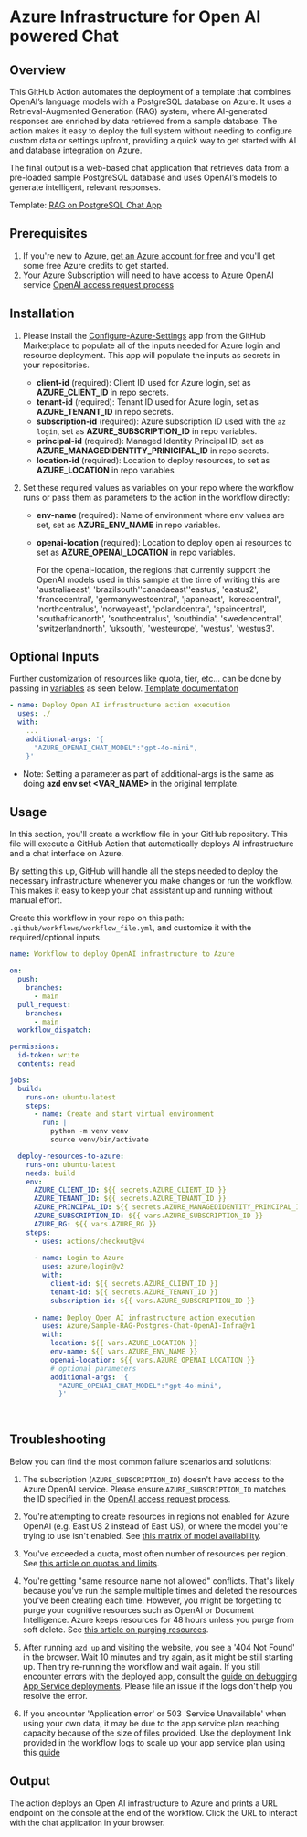 # Azure Infrastructure for Open AI powered Chat

## Overview

This GitHub Action automates the deployment of a template that combines OpenAI’s language models with a PostgreSQL database on Azure. It uses a Retrieval-Augmented Generation (RAG) system, where AI-generated responses are enriched by data retrieved from a sample database. The action makes it easy to deploy the full system without needing to configure custom data or settings upfront, providing a quick way to get started with AI and database integration on Azure.

The final output is a web-based chat application that retrieves data from a pre-loaded sample PostgreSQL database and uses OpenAI’s models to generate intelligent, relevant responses.

Template: [RAG on PostgreSQL Chat App](https://github.com/Azure-Samples/rag-postgres-openai-python/)

## Prerequisites

1. If you're new to Azure, [get an Azure account for free](https://azure.microsoft.com/free/cognitive-search/) and you'll get some free Azure credits to get started.
2. Your Azure Subscription will need to have access to Azure OpenAI service [OpenAI access request process](https://aka.ms/oai/access)

## Installation

1. Please install the [Configure-Azure-Settings](https://github.com/apps/configure-azure-settings) app from the GitHub Marketplace to populate all of the inputs needed for Azure login and resource deployment. This app will populate the inputs as secrets in your repositories.
   - **client-id** (required): Client ID used for Azure login, set as **AZURE_CLIENT_ID** in repo secrets.
   - **tenant-id** (required): Tenant ID used for Azure login, set as **AZURE_TENANT_ID** in repo secrets.
   - **subscription-id** (required): Azure subscription ID used with the `az login`, set as **AZURE_SUBSCRIPTION_ID** in repo variables.
   - **principal-id** (required): Managed Identity Principal ID, set as **AZURE_MANAGEDIDENTITY_PRINICIPAL_ID** in repo secrets.
   - **location-id** (required):  Location to deploy resources, to set as **AZURE_LOCATION** in repo variables

2. Set these required values as variables on your repo where the workflow runs or pass them as parameters to the action in the workflow directly:

   - **env-name** (required): Name of environment where env values are set, set as **AZURE_ENV_NAME** in repo variables.

   - **openai-location** (required): Location to deploy open ai resources to set as **AZURE_OPENAI_LOCATION** in repo variables.

     For the openai-location, the regions that currently support the OpenAI models used in this sample at the time of writing this are 'australiaeast', 'brazilsouth''canadaeast''eastus', 'eastus2', 'francecentral', 'germanywestcentral', 'japaneast', 'koreacentral', 'northcentralus', 'norwayeast', 'polandcentral', 'spaincentral', 'southafricanorth', 'southcentralus', 'southindia', 'swedencentral', 'switzerlandnorth', 'uksouth', 'westeurope', 'westus', 'westus3'.

## Optional Inputs

Further customization of resources like quota, tier, etc... can be done by passing in [variables](https://github.com/Azure-Samples/rag-postgres-openai-python/blob/main/infra/main.parameters.json) as seen below.  [Template documentation](https://github.com/Azure-Samples/rag-postgres-openai-python/blob/main/docs/README.md)

````yaml
- name: Deploy Open AI infrastructure action execution
  uses: ./
  with:
    ...
    additional-args: '{
      "AZURE_OPENAI_CHAT_MODEL":"gpt-4o-mini", 
    }'
````

- Note: Setting a parameter as part of additional-args is the same as doing **azd env set <VAR_NAME> <VALUE>** in the original template.

## Usage

In this section, you'll create a workflow file in your GitHub repository. This file will execute a GitHub Action that automatically deploys AI infrastructure and a chat interface on Azure. 

By setting this up, GitHub will handle all the steps needed to deploy the necessary infrastructure whenever you make changes or run the workflow. This makes it easy to keep your chat assistant up and running without manual effort.

Create this workflow in your repo on this path: `.github/workflows/workflow_file.yml`, and customize it with the required/optional inputs.

```yaml
name: Workflow to deploy OpenAI infrastructure to Azure

on:
  push:
    branches:
      - main
  pull_request:
    branches:
      - main
  workflow_dispatch:

permissions:
  id-token: write
  contents: read

jobs:
  build:
    runs-on: ubuntu-latest
    steps:
      - name: Create and start virtual environment
        run: |
          python -m venv venv
          source venv/bin/activate

  deploy-resources-to-azure:
    runs-on: ubuntu-latest
    needs: build
    env:
      AZURE_CLIENT_ID: ${{ secrets.AZURE_CLIENT_ID }}
      AZURE_TENANT_ID: ${{ secrets.AZURE_TENANT_ID }}
      AZURE_PRINCIPAL_ID: ${{ secrets.AZURE_MANAGEDIDENTITY_PRINCIPAL_ID }}
      AZURE_SUBSCRIPTION_ID: ${{ vars.AZURE_SUBSCRIPTION_ID }}
      AZURE_RG: ${{ vars.AZURE_RG }}
    steps:
      - uses: actions/checkout@v4
      
      - name: Login to Azure
        uses: azure/login@v2
        with:
          client-id: ${{ secrets.AZURE_CLIENT_ID }}
          tenant-id: ${{ secrets.AZURE_TENANT_ID }}
          subscription-id: ${{ vars.AZURE_SUBSCRIPTION_ID }}
          
      - name: Deploy Open AI infrastructure action execution
        uses: Azure/Sample-RAG-Postgres-Chat-OpenAI-Infra@v1
        with:
          location: ${{ vars.AZURE_LOCATION }}
          env-name: ${{ vars.AZURE_ENV_NAME }}
          openai-location: ${{ vars.AZURE_OPENAI_LOCATION }}
          # optional parameters
          additional-args: '{
            "AZURE_OPENAI_CHAT_MODEL":"gpt-4o-mini", 
            }'
         
         
```

## Troubleshooting

Below you can find the most common failure scenarios and solutions:

1. The subscription (`AZURE_SUBSCRIPTION_ID`) doesn't have access to the Azure OpenAI service. Please ensure `AZURE_SUBSCRIPTION_ID` matches the ID specified in the [OpenAI access request process](https://aka.ms/oai/access).

1. You're attempting to create resources in regions not enabled for Azure OpenAI (e.g. East US 2 instead of East US), or where the model you're trying to use isn't enabled. See [this matrix of model availability](https://aka.ms/oai/models).

1. You've exceeded a quota, most often number of resources per region. See [this article on quotas and limits](https://aka.ms/oai/quotas).

1. You're getting "same resource name not allowed" conflicts. That's likely because you've run the sample multiple times and deleted the resources you've been creating each time. However, you might be forgetting to purge your cognitive resources such as OpenAI or Document Intelligence. Azure keeps resources for 48 hours unless you purge from soft delete. See [this article on purging resources](https://learn.microsoft.com/azure/cognitive-services/manage-resources?tabs=azure-portal#purge-a-deleted-resource).

1. After running `azd up` and visiting the website, you see a '404 Not Found' in the browser. Wait 10 minutes and try again, as it might be still starting up. Then try re-running the workflow and wait again. If you still encounter errors with the deployed app, consult the [guide on debugging App Service deployments](docs/appservice.md). Please file an issue if the logs don't help you resolve the error.

1. If you encounter 'Application error' or 503 'Service Unavailable' when using your own data, it may be due to the app service plan reaching capacity because of the size of files provided. Use the deployment link provided in the workflow logs to scale up your app service plan using this [guide](https://learn.microsoft.com/en-us/azure/app-service/manage-scale-up)

## Output

The action deploys an Open AI infrastructure to Azure and prints a URL endpoint on the console at the end of the workflow. Click the URL to interact with the chat application in your browser.
